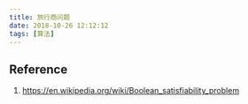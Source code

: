 ```yaml
---
title: 旅行商问题
date: 2018-10-26 12:12:12
tags: [算法]
---
```



## Reference
1. https://en.wikipedia.org/wiki/Boolean_satisfiability_problem